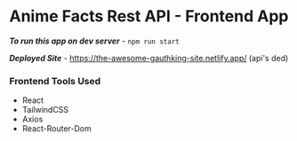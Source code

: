 # Anime Facts Rest API - Frontend App

***To run this app on dev server*** - `npm run start`

***Deployed Site*** - https://the-awesome-gauthking-site.netlify.app/ (api's ded)

### Frontend Tools Used

- React
- TailwindCSS
- Axios
- React-Router-Dom
